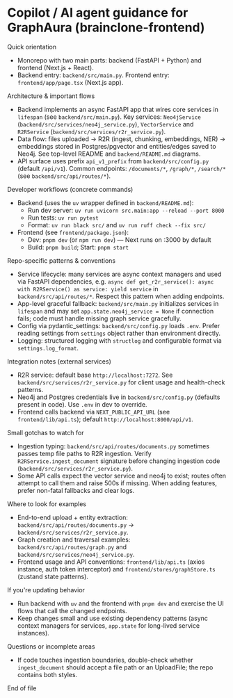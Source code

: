 <!--
Purpose: Short, actionable instructions for AI coding agents working on the GraphAura monorepo.
Keep this file concise (20-50 lines) and reference concrete files and patterns in the repo.
-->

# Copilot / AI agent guidance for GraphAura (brainclone-frontend)

Quick orientation
- Monorepo with two main parts: backend (FastAPI + Python) and frontend (Next.js + React).
- Backend entry: `backend/src/main.py`. Frontend entry: `frontend/app/page.tsx` (Next.js app).

Architecture & important flows
- Backend implements an async FastAPI app that wires core services in `lifespan` (see `backend/src/main.py`). Key services: `Neo4jService` (`backend/src/services/neo4j_service.py`), `VectorService` and `R2RService` (`backend/src/services/r2r_service.py`).
- Data flow: files uploaded -> R2R (ingest, chunking, embeddings, NER) -> embeddings stored in Postgres/pgvector and entities/edges saved to Neo4j. See top-level README and `backend/README.md` diagrams.
- API surface uses prefix `api_v1_prefix` from `backend/src/config.py` (default `/api/v1`). Common endpoints: `/documents/*`, `/graph/*`, `/search/*` (see `backend/src/api/routes/*`).

Developer workflows (concrete commands)
- Backend (uses the `uv` wrapper defined in `backend/README.md`):
  - Run dev server: `uv run uvicorn src.main:app --reload --port 8000`
  - Run tests: `uv run pytest`
  - Format: `uv run black src/` and `uv run ruff check --fix src/`
- Frontend (see `frontend/package.json`):
  - Dev: `pnpm dev` (or `npm run dev`) — Next runs on :3000 by default
  - Build: `pnpm build`; Start: `pnpm start`

Repo-specific patterns & conventions
- Service lifecycle: many services are async context managers and used via FastAPI dependencies, e.g. `async def get_r2r_service(): async with R2RService() as service: yield service` in `backend/src/api/routes/*`. Respect this pattern when adding endpoints.
- App-level graceful fallback: `backend/src/main.py` initializes services in `lifespan` and may set `app.state.neo4j_service = None` if connection fails; code must handle missing graph service gracefully.
- Config via pydantic_settings: `backend/src/config.py` loads `.env`. Prefer reading settings from `settings` object rather than environment directly.
- Logging: structured logging with `structlog` and configurable format via `settings.log_format`.

Integration notes (external services)
- R2R service: default base `http://localhost:7272`. See `backend/src/services/r2r_service.py` for client usage and health-check patterns.
- Neo4j and Postgres credentials live in `backend/src/config.py` (defaults present in code). Use `.env` in dev to override.
- Frontend calls backend via `NEXT_PUBLIC_API_URL` (see `frontend/lib/api.ts`); default `http://localhost:8000/api/v1`.

Small gotchas to watch for
- Ingestion typing: `backend/src/api/routes/documents.py` sometimes passes temp file paths to R2R ingestion. Verify `R2RService.ingest_document` signature before changing ingestion code (`backend/src/services/r2r_service.py`).
- Some API calls expect the vector service and neo4j to exist; routes often attempt to call them and raise 500s if missing. When adding features, prefer non-fatal fallbacks and clear logs.

Where to look for examples
- End-to-end upload + entity extraction: `backend/src/api/routes/documents.py` -> `backend/src/services/r2r_service.py`.
- Graph creation and traversal examples: `backend/src/api/routes/graph.py` and `backend/src/services/neo4j_service.py`.
- Frontend usage and API conventions: `frontend/lib/api.ts` (axios instance, auth token interceptor) and `frontend/stores/graphStore.ts` (zustand state patterns).

If you're updating behavior
- Run backend with `uv` and the frontend with `pnpm dev` and exercise the UI flows that call the changed endpoints.
- Keep changes small and use existing dependency patterns (async context managers for services, `app.state` for long-lived service instances).

Questions or incomplete areas
- If code touches ingestion boundaries, double-check whether `ingest_document` should accept a file path or an UploadFile; the repo contains both styles.

End of file
